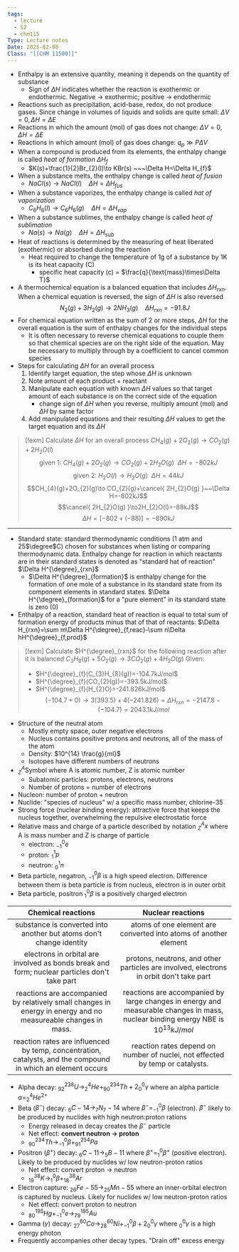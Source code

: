 ```yaml
---
tags:
  - lecture
  - S2
  - chm115
Type: Lecture notes
Date: 2025-02-08
Class: "[[CHM 11500]]"
---
```

- Enthalpy is an extensive quantity, meaning it depends on the quantity of substance
	- Sign of $\Delta H$ indicates whether the reaction is exothermic or endothermic. Negative -> exothermic; positive -> endothermic
- Reactions such as precipitation, acid-base, redox, do not produce gases. Since change in volumes of liquids and solids are quite small: $\Delta V=0,\Delta H=\Delta E$
- Reactions in which the amount (mol) of gas does not change: $\Delta V=0,\Delta H=\Delta E$
- Reactions in which amount (mol) of gas does change: $q_{p}\gg P\Delta V$
- When a compound is produced from its elements, the enthalpy change is called *heat of formation* $\Delta H_{f}$
	- $K(s)+\frac{1}{2}Br_{2}(l)\to KBr(s) ~~~\Delta H=\Delta H_{f}$
- When a substance melts, the enthalpy change is called *heat of fusion*
	- $NaCl(s)\to NaCl(l)~~~~\Delta H=\Delta H_{fus}$
- When a substance vaporizes, the enthalpy change is called *hat of vaporization*
	- $C_{6}H_{6}(l)\to C_{6}H_{6}(g)~~~~\Delta H=\Delta H_{vap}$
- When a substance sublimes, the enthalpy change is called *heat of sublimation*
	- $Na(s)\to Na(g)~~~~\Delta H=\Delta H_{sub}$
- Heat of reactions is determined by the measuring of heat liberated (exothermic) or absorbed during the reaction
	- Heat required to change the temperature of 1g of a substance by 1K is its heat capacity (C)
		- specific heat capacity (c) = $\frac{q}{\text{mass}\times\Delta T}$
- A thermochemical equation is a balanced equation that includes $\Delta H_{rxn}$. When a chemical equation is reversed, the sign of $\Delta H$ is also reversed 
$$N_{2}(g)+3H_{2}(g)\to2NH_{3}(g)~~~~\Delta H_{rxn}=-91.8J$$
- For chemical equation written as the sum of 2 or more steps, $\Delta H$ for the overall equation is the sum of enthalpy changes for the individual steps
	- It is often necessary to reverse chemical equations to couple them so that chemical species are on the right side of the equation. May be necessary to multiply through by a coefficient to cancel common species
- Steps for calculating $\Delta H$ for an overall process
	1. Identify target equation, the step whose $\Delta H$ is unknown
	2. Note amount of each product + reactant
	3. Manipulate each equation with known $\Delta H$ values so that target amount of each substance is on the correct side of the equation
		- change sign of $\Delta H$ when you reverse, multiply amount (mol) and $\Delta H$ by same factor
	4. Add manipulated equations and their resulting $\Delta H$ values to get the target equation and its $\Delta H$

>[!exm] Calculate $\Delta H$ for an overall process $CH_{4}(g)+2O_{2}(g)\to CO_2(g)+2H_{2}O(l)$
> $$\text{given 1: }CH_{4}(g)+2O_{2}(g)\to CO_{2}(g)+2H_{2}O(g)~~\Delta H=-802kJ$$
> $$\text{given 2: }H_{2}O(l)\to H_{2}O(g)~~\Delta H=44kJ$$
> $$CH_{4}(g)+2O_{2}(g)\to CO_{2}(g)+\cancel{ 2H_{2}O(g) }~~\Delta H=-802kJ$$
> $$\cancel{ 2H_{2}O(g) }\to2H_{2}O(l)=-88kJ$$
> $$\Delta H=[-802+(-88)]=-890kJ$$

---
- Standard state: standard thermodynamic conditions (1 atm and 25$\degree$C) chosen for substances when listing or comparing thermodynamic data. Enthalpy change for reaction in which  reactants are in their standard states is denoted as "standard hat of reaction" $\Delta H^{\degree}_{rxn}$
	- $\Delta H^{\degree}_{formation}$ is enthalpy change for the formation of one mole of a substance in its standard state from its component elements in standard states. $\Delta H^{\degree}_{formation}$ for a "pure element" in its standard state is zero (0)
- Enthalpy of a reaction, standard heat of reaction is equal to total sum of formation energy of products minus that of that of reactants: $\Delta H_{rxn}=\sum m\Delta H^{\degree}_{f,reac}-\sum n\Delta hH^{\degree}_{f,prod}$

>[!exm] Calculate $H^{\degree}_{rxn}$ for the following reaction after it is balanced $C_{3}H_{8}(g)+5O_{2}(g)\to 3CO_{2}(g)+4H_{2}O(g)$
>Given:
> - $H^{\degree}_{f}(C_{3}H_{8}(g))=-104.7kJ/mol$
> - $H^{\degree}_{f}(CO_{2}(g))=-393.5kJ/mol$
> - $H^{\degree}_{f}(H_{2}O)=-241.826kJ/mol$
> $$(-104.7+0)\to3(393.5)+4(-241.826)=\Delta H_{rxn}=-2147.8-(-104.7)=2043.1kJ/mol$$
- Structure of the neutral atom
	- Mostly empty space, outer negative electrons
	- Nucleus contains positive protons and neutrons, all of the mass of the atom
	- Density: $10^{14} \frac{g}{ml}$
	- Isotopes have different numbers of neutrons
- $^A _Z \text{Symbol}$ where A is atomic number, Z is atomic number
	- Subatomic particles: protons, electrons, neutrons
	- Number of protons = number of electrons
- Nucleon: number of proton + neutron
- Nuclide: "species of nucleus" w/ a specific mass number, chlorine-35
- Strong force (nuclear binding energy): attractive force that keeps the nucleus together, overwhelming the repulsive electrostatic force
- Relative mass and charge of a particle described by notation $_{Z}^A x$ where A is mass number and Z is charge of particle
	- electron: $^0 _{-1}e$
	- proton: $^1 _1p$
	- neutron: $^1 _0n$
- Beta particle, negatron, $_{-1}^0 \beta$ is a high speed electron. Difference between them is beta particle is from nucleus, electron is in outer orbit
- Beta particle, positron $^0 _1 \beta$ is a positively charged electron

|                                              Chemical reactions                                               |                                                         Nuclear reactions                                                          |
| :-----------------------------------------------------------------------------------------------------------: | :--------------------------------------------------------------------------------------------------------------------------------: |
|                      substance is converted into another but atoms don't change identity                      |                                  atoms of one element are converted into atoms of another element                                  |
|         electrons in orbital are involved as bonds break and form; nuclear particles don't take part          |                      protons, neutrons, and other particles are involved, electrons in orbit don't take part                       |
| reactions are accompanied by relatively small changes in energy in energy and no measureable changes in mass. | reactions are accompanied by large changes in energy and measurable changes in mass, nuclear binding energy NBE is $10^{13}kJ/mol$ |
| reaction rates are influenced by temp, concentration, catalysts, and the compound in which an element occurs  |                           reaction rates depend on number of nuclei, not effected by temp or catalysts.                            |
- Alpha decay: $^{238}_{92}U\to^4_{2}He+^{234}_{90}Th+2 ^0 _0 \gamma$ where an alpha particle $\alpha=_{2}^4He^{2+}$
- Beta ($\beta^-$) decay: $_{6}C-14\to_{7}N_{7}-14$ where $\beta^-=_{-1}^0\beta$ (electron). $\beta^-$ likely to be produced by nuclides with high neutron:proton rations
	- Energy released in decay creates the $\beta^-$ particle 
	- Net effect: **convert neutron -> proton**
	- $^{234}_{90}Th\to_{-1}^0\beta+_{91}^{254}Pa$
- Positron ($\beta^+$) decay: $_{6}C-11\to_{5}B-11$ where $\beta^+=_{1}^0\beta^+$ (positive electron). Likely to be produced by nuclides w/ low neutron-proton ratios
	- Net effect: convert proton -> neutron
	- $_{19}^{38}K\to_{1}^0\beta+^{38}_{18}Ar$
- Electron capture: $_{26}Fe-55\to _{25}Mn-55$ where an inner-orbital electron is captured by nucleus. Likely for nuclides w/ low neutron-proton ratios
	- Net effect: convert proton to neutron
	- $_{80}^{195}Hg+_{-1}^0e\to^{195}_{79}Au$
- Gamma ($\gamma$) decay: $_{27}^{60}Co\to^{60}_{28}Ni+_{-1}^0\beta+2_{0}^0\gamma$ where $^0_{0}\gamma$ is a high energy photon
- Frequently accompanies other decay types. "Drain off" excess energy

